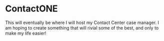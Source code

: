 # ContactONE
This will eventually be where I will host my Contact Center case manager. I am hoping to create something that will rivial some of the best, and only to make my life easier!
